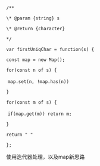 `/**`

 `\* @param {string} s`

 `\* @return {character}`

 `*/`

`var firstUniqChar = function(s) {`

  `const map = new Map();`

  `for(const n of s) {`

​    `map.set(n, !map.has(n))`

  `}`

  `for(const m of s) {`

​    `if(map.get(m)) return m;`

  `}`

  `return " "`

`};`

使用迭代器处理，以及map新思路
